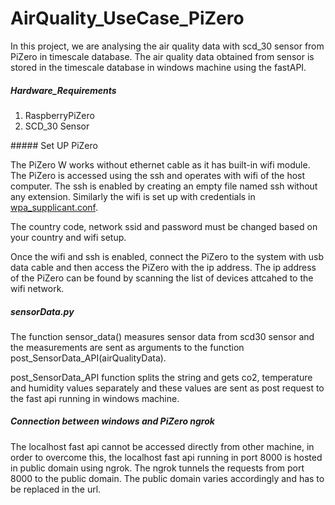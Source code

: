 # AirQuality_UseCase_PiZero

In this project, we are analysing the air quality data with scd_30 sensor from PiZero in timescale database. The air quality data obtained from sensor is stored in the timescale database in windows machine using the fastAPI. 

##### Hardware_Requirements

<ol>
    <li>RaspberryPiZero</li>
    <li>SCD_30 Sensor</li>
</ol>
##### Set UP PiZero

The PiZero W works without ethernet cable as it has built-in wifi module. The PiZero is accessed using the ssh and operates with wifi of the host computer. The ssh is enabled by creating an empty file named ssh without any extension. Similarly the wifi is set up with credentials in [wpa_supplicant.conf](https://github.com/Ramya-Jayaraman-CseJku/DT_API/tree/main/air_Quality/piZero/wpa_supplicant.conf).

The country code, network ssid and password must be changed based on your country and wifi setup.

Once the wifi and ssh is enabled, connect the PiZero to the system with usb data cable and then access the PiZero with the ip address. The ip address of the PiZero can be found by scanning the list of devices attcahed to the wifi network.

##### sensorData.py

The function sensor_data() measures sensor data from scd30 sensor and the measurements are sent as arguments to the function post_SensorData_API(airQualityData). 

post_SensorData_API function splits the string and gets co2, temperature and humidity values separately and these values are sent as post request to the fast api running in windows machine.

##### Connection between windows and PiZero ngrok

The localhost fast api cannot be accessed directly from other machine, in order to overcome this, the localhost fast api running in port 8000 is hosted in public domain using ngrok. The ngrok tunnels the requests from port 8000 to the public domain. The public domain varies accordingly and has to be replaced in the url.



